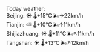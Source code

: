 Today weather:  
Beijing: ☀️   🌡️+15°C 🌬️→22km/h  
Tianjin: ⛅️  🌡️+10°C 🌬️↑11km/h  
Shijiazhuang: ☀️   🌡️+11°C 🌬️↖11km/h  
Tangshan: ☀️   🌡️+13°C 🌬️↗12km/h  
